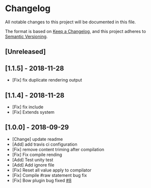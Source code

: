 # Changelog

All notable changes to this project will be documented in this file.

The format is based on [Keep a Changelog](https://keepachangelog.com/en/1.0.0/),
and this project adheres to [Semantic Versioning](https://semver.org/spec/v2.0.0.html).

## [Unreleased]

## [1.1.5] - 2018-11-28

- [Fix] fix duplicate rendering output

## [1.1.4] - 2018-11-28

- [Fix] fix include
- [Fix] Extends system

## [1.0.0] - 2018-09-29

- [Change] update readme
- [Add] add travis ci configuration
- [Fix] remove content triming after compilation
- [Fix] Fix compile rending
- [Add] Test unity test
- [Add] Add ignore file
- [Fix] Reset all value apply to compilator
- [Fix] Compile #raw statement bug fix
- [Fix] Bow plugin bug fixed [#8](https://github.com/bowphp/tintin/issues/8)